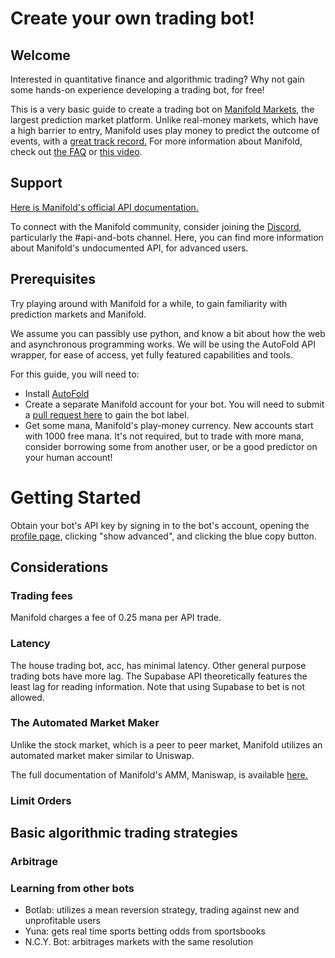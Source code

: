 # Create your own trading bot!

## Welcome

Interested in quantitative finance and algorithmic trading? Why not gain some hands-on experience developing a trading bot, for free! 

This is a very basic guide to create a trading bot on [Manifold Markets](https://manifold.markets/), the largest prediction market platform. 
Unlike real-money markets, which have a high barrier to entry, Manifold uses play money to predict the 
outcome of events, with a [great track record.](https://manifold.markets/calibration)
For more information about Manifold, check out [the FAQ](/faq) or [this video](https://www.youtube.com/watch?v=DB5TfX7eaVY&t=9s).

## Support

[Here is Manifold's official API documentation.](/faq)

To connect with the Manifold community, consider joining the [Discord](https://discord.com/invite/eHQBNBqXuh), particularly the #api-and-bots channel.
Here, you can find more information about Manifold's undocumented API, for advanced users.

## Prerequisites

Try playing around with Manifold for a while, to gain familiarity with prediction markets and Manifold.

We assume you can passibly use python, and know a bit about how the web and asynchronous programming works.
We will be using the AutoFold API wrapper, for ease of access, yet fully featured capabilities and tools.

For this guide, you will need to:
- Install [AutoFold](https://github.com/willjallen/AutoFold) 
- Create a separate Manifold account for your bot. You will need to submit a [pull request here](https://github.com/manifoldmarkets/manifold/pulls) to gain the bot label.
- Get some mana, Manifold's play-money currency. New accounts start with 1000 free mana. 
It's not required, but to trade with more mana, consider borrowing some from another user, or be a good predictor on your human account!

# Getting Started
Obtain your bot's API key by signing in to the bot's account, opening the [profile page](https://manifold.markets/profile), 
clicking "show advanced", and clicking the blue copy button.

## Considerations

### Trading fees

Manifold charges a fee of 0.25 mana per API trade.

### Latency

The house trading bot, acc, has minimal latency. Other general purpose trading bots have more lag.
The Supabase API theoretically features the least lag for reading information. Note that using Supabase to bet is not allowed.

### The Automated Market Maker

Unlike the stock market, which is a peer to peer market, Manifold utilizes an automated market maker similar to Uniswap.

The full documentation of Manifold's AMM, Maniswap, is available [here.](https://manifoldmarkets.notion.site/Maniswap-ce406e1e897d417cbd491071ea8a0c39)

### Limit Orders

## Basic algorithmic trading strategies

### Arbitrage

### Learning from other bots

- Botlab: utilizes a mean reversion strategy, trading against new and unprofitable users
- Yuna: gets real time sports betting odds from sportsbooks
- N.C.Y. Bot: arbitrages markets with the same resolution